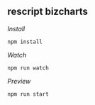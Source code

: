 ## rescript bizcharts

*Install*  
```
npm install
```

*Watch*  
```
npm run watch
```

*Preview*  
```
npm run start
```

